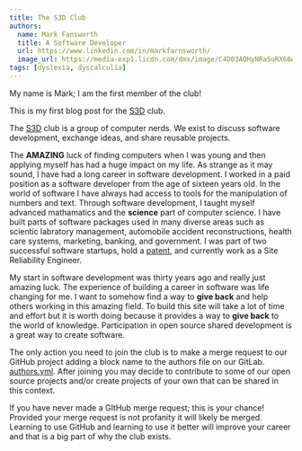 ```yaml
---
title: The S3D Club
authors:
  name: Mark Fansworth
  title: A Software Developer
  url: https://www.linkedin.com/in/markfarnsworth/
  image_url: https://media-exp1.licdn.com/dms/image/C4D03AQHyNRa5uRX66w/profile-displayphoto-shrink_800_800/0/1610824372979?e=1668643200&v=beta&t=SAlTxYvkFXlzAtS6_vpEo044gkUMJgCNarUoolBqvEc
tags: [dyslexia, dyscalculia]
---
```


My name is Mark; I am the first member of the club!

This is my first blog post for the [S3D](./) club.

The [S3D](./) club is a group of computer nerds. We exist to discuss software
development, exchange ideas, and share reusable projects.

The **AMAZING** luck of finding computers when I was young and then applying
myself has had a huge impact on my life. As strange as it may sound, I have had
a long career in software development.  I worked in a paid position as a
software developer from the age of sixteen years old. In the world of software
I have always had access to tools for the manipulation of numbers and text.
Through software development, I taught myself advanced mathamatics and the
**science** part of computer science. I have built parts of software packages
used in many diverse areas such as scientic labratory management, automobile
accident reconstructions, health care systems, marketing, banking, and
government. I was part of two successful software startups, hold a
[patent](https://patents.google.com/patent/US8869029), and currently work as a
Site Reliability Engineer.

My start in software development was thirty years ago and really just amazing
luck. The experience of building a career in software was life changing for me.
I want to somehow find a way to **give back** and help others working in this
amazing field.  To build this site will take a lot of time and effort but it is
worth doing because it provides a way to **give back** to the world of
knowledge. Participation in open source shared development is a great way to
create software.

The only action you need to join the club is to make a merge request to our
GitHub project adding a block name to the authors file on our GitLab.
[authors.yml](https://github.com/s3d-club/s3d-website/blob/main/blob/authors.yml). After joining you may decide to contribute to some of our open source projects and/or create projects of your own that can be shared in this context.

If you have never made a GItHub merge request; this is your chance! Provided
your merge request is not profanity it will likely be merged. Learning to use
GitHub and learning to use it better will improve your career and that is a big
part of why the club exists.

[book]: https://go.s3d.club/farnsw/book 
